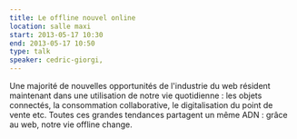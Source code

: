 ```yaml
---
title: Le offline nouvel online
location: salle maxi
start: 2013-05-17 10:30
end: 2013-05-17 10:50
type: talk
speaker: cedric-giorgi,
---
```


Une majorité de nouvelles opportunités de l'industrie du web résident maintenant dans une utilisation de notre vie quotidienne : les objets connectés, la consommation collaborative, le digitalisation du point de vente etc. Toutes ces grandes tendances partagent un même ADN : grâce au web, notre vie offline change.